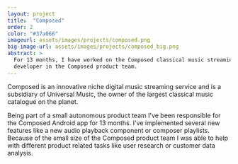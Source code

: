 ```yaml
---
layout: project
title:  "Composed"
order: 2
color: "#37a066"
imageurl: assets/images/projects/composed.png
big-image-url: assets/images/projects/composed_big.png
abstract: >
  For 13 months, I have worked on the Composed classical music streaming app being the only Android
  developer in the Composed product team.
---
```

Composed is an innovative niche digital music streaming service and is a subsidiary of Universal Music, the owner of the largest classical music catalogue on the planet.

Being part of a small autonomous product team I've been responsible for the Composed Android app for 13 months.
I've implemented several new features like a new audio playback component or composer playlists.
Because of the small size of the Composed product team I was able to help with different
product related tasks like user research or customer data analysis.

